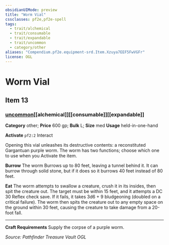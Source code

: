 ```yaml
---
obsidianUIMode: preview
title: "Worm Vial"
cssclasses: pf2e,pf2e-spell
tags:
  - trait/alchemical
  - trait/consumable
  - trait/expandable
  - trait/uncommon
  - category/other
aliases: "Compendium.pf2e.equipment-srd.Item.Xzuya7EEF5FwVGFr"
license: OGL
---
```

# Worm Vial
## Item 13
### [uncommon](uncommon "Uncommon Rarity Trait")[[alchemical]][[consumable]][[expandable]]

**Category** other; 
**Price** 600 gp; 
**Bulk** L; **Size** med
**Usage** held-in-one-hand

**Activate** `pf2:2` Interact

Opening this vial unleashes its destructive contents: a reconstituted Gargantuan purple worm. The worm has two functions; choose which one to use when you Activate the item.

**Burrow** The worm Burrows up to 80 feet, leaving a tunnel behind it. It can burrow through solid stone, but if it does so it burrows 40 feet instead of 80 feet.

**Eat** The worm attempts to swallow a creature, crush it in its insides, then spit the creature out. The target must be within 15 feet, and it attempts a DC 30 Reflex check save. If it fails, it takes 3d6 + 9 bludgeoning (doubled on a critical failure). The worm then spits the creature out to any empty space on the ground within 30 feet, causing the creature to take damage from a 20-foot fall.

* * *

**Craft Requirements** Supply the corpse of a purple worm.

*Source: Pathfinder Treasure Vault*
*OGL*